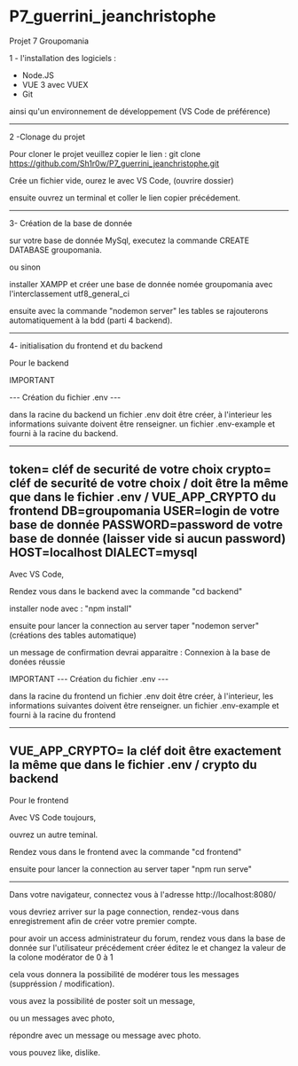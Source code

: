 # P7_guerrini_jeanchristophe

Projet 7 Groupomania

1 - l'installation des logiciels :

- Node.JS
- VUE 3 avec VUEX
- Git

ainsi qu'un environnement de développement (VS Code de préférence)

-------------------------------
2 -Clonage du projet

Pour cloner le projet veuillez copier le lien : git clone https://github.com/Sh1r0w/P7_guerrini_jeanchristophe.git

Crée un fichier vide, ourez le avec VS Code, (ouvrire dossier)

ensuite ouvrez un terminal et coller le lien copier précédement.

-------------------------------

3- Création de la base de donnée

sur votre base de donnée MySql, executez la commande CREATE DATABASE groupomania.

ou sinon

installer XAMPP et créer une base de donnée nomée groupomania avec l'interclassement utf8_general_ci

ensuite avec la commande "nodemon server" les tables se rajouterons automatiquement à la bdd (parti 4 backend).

-------------------------------

4- initialisation du frontend et du backend

Pour le backend 


IMPORTANT 

 --- Création du fichier .env  ---

dans la racine du backend un fichier .env doit être créer, à l'interieur les informations suivante doivent être renseigner.
un fichier .env-example et fourni à la racine du backend.

-------------------------------
token= cléf de securité de votre choix
crypto= cléf de securité de votre choix / doit être la même que dans le fichier .env / VUE_APP_CRYPTO du frontend
DB=groupomania
USER=login de votre base de donnée
PASSWORD=password de votre base de donnée (laisser vide si aucun password)
HOST=localhost
DIALECT=mysql
-------------------------------

Avec VS Code,

Rendez vous dans le backend avec la commande "cd backend"

installer node avec : "npm install"

ensuite pour lancer la connection au server taper "nodemon server" (créations des tables automatique)

un message de confirmation devrai apparaitre : Connexion à la base de donées réussie




IMPORTANT 
 --- Création du fichier .env  ---

dans la racine du frontend un fichier .env doit être créer, à l'interieur, les informations suivantes doivent être renseigner.
un fichier .env-example et fourni à la racine du frontend

-------------------------------
VUE_APP_CRYPTO= la cléf doit être exactement la même que dans le fichier .env / crypto du backend
-------------------------------

Pour le frontend

Avec VS Code toujours,

ouvrez un autre teminal.

Rendez vous dans le frontend avec la commande "cd frontend"

ensuite pour lancer la connection au server taper "npm run serve"


-------------------------------

Dans votre navigateur, connectez vous à l'adresse http://localhost:8080/

vous devriez arriver sur la page connection, rendez-vous dans enregistrement afin de créer votre premier compte.

pour avoir un access administrateur du forum, rendez vous dans la base de donnée sur l'utilisateur précédement créer éditez le et changez la valeur de la colone modérator de 0 à 1

cela vous donnera la possibilité de modérer tous les messages (suppréssion / modification).

vous avez la possibilité de poster soit un message,

ou un messages avec photo,

répondre avec un message ou message avec photo.

vous pouvez like, dislike.



